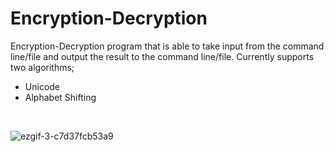 # Encryption-Decryption
Encryption-Decryption program that is able to take input from the command line/file and output the result to the command line/file. Currently supports two algorithms;
- Unicode
- Alphabet Shifting 
<br />

![ezgif-3-c7d37fcb53a9](https://user-images.githubusercontent.com/65969444/96375973-351e7880-1174-11eb-8fc6-d65eb5a3f7e9.gif)




